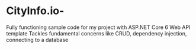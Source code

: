# CityInfo.io-

Fully functioning sample code for my project with ASP.NET Core 6 Web API template 
Tackles fundamental concerns like CRUD, dependency injection, connecting to a database
